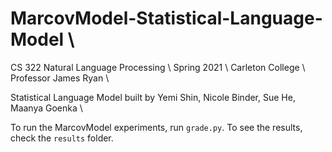 # MarcovModel-Statistical-Language-Model \\

CS 322 Natural Language Processing \\
Spring 2021 \\
Carleton College \\
Professor James Ryan \\

Statistical Language Model built by Yemi Shin, Nicole Binder, Sue He, Maanya Goenka \\

To run the MarcovModel experiments, run `grade.py`.
To see the results, check the `results` folder.
